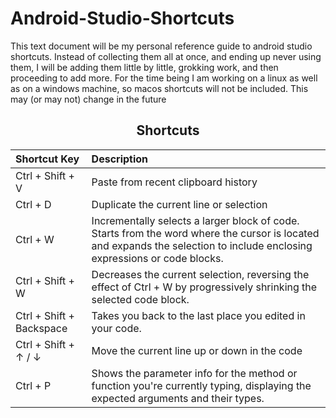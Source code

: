 # Android-Studio-Shortcuts

This text document will be my personal reference guide to android studio shortcuts. Instead of collecting them all at once, and ending up never using them, I will be adding them little by little, grokking work, and then proceeding to add more. For the time being I am working on a linux as well as on a windows machine, so macos shortcuts will not be included. This may (or may not) change in the future




<div align="center">

## Shortcuts

| Shortcut Key                     | Description                                                |
|:---------------------------------|:-----------------------------------------------------------|
| Ctrl + Shift + V               | Paste from recent clipboard history                        |
| Ctrl + D             | Duplicate the current line or selection       |
| Ctrl + W   | Incrementally selects a larger block of code. Starts from the word where the cursor is located and expands the selection to include enclosing expressions or code blocks. |
| Ctrl + Shift + W | Decreases the current selection, reversing the effect of Ctrl + W by progressively shrinking the selected code block. |
| Ctrl + Shift + Backspace   | Takes you back to the last place you edited in your code. |
| Ctrl + Shift + ↑ / ↓           | Move the current line up or down in the code                |
| Ctrl + P | Shows the parameter info for the method or function you're currently typing, displaying the expected arguments and their types. |


</div>
